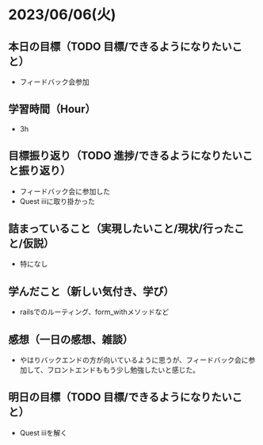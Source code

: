 
# 2023/06/06(火)

## 本日の目標（TODO 目標/できるようになりたいこと）

- フィードバック会参加

## 学習時間（Hour）

- 3h

## 目標振り返り（TODO 進捗/できるようになりたいこと振り返り）

- フィードバック会に参加した
- Quest iiiに取り掛かった

## 詰まっていること（実現したいこと/現状/行ったこと/仮説）

- 特になし

## 学んだこと（新しい気付き、学び）

- railsでのルーティング、form_withメソッドなど

## 感想（一日の感想、雑談）

- やはりバックエンドの方が向いているように思うが、フィードバック会に参加して、フロントエンドももう少し勉強したいと感じた。

## 明日の目標（TODO 目標/できるようになりたいこと）

- Quest iiiを解く
